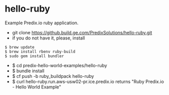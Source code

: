 hello-ruby
===========

Example Predix.io ruby application.

- git clone https://github.build.ge.com/PredixSolutions/hello-ruby.git
- if you do not have it, please, install

``` 
$ brew update
$ brew install rbenv ruby-build
$ sudo gem install bundler
``` 

- $ cd predix-hello-world-examples/hello-ruby
- $ bundle install
- $ cf push -b ruby_buildpack hello-ruby
- $ curl hello-ruby.run.aws-usw02-pr.ice.predix.io  returns "Ruby Predix.io - Hello World Example"


